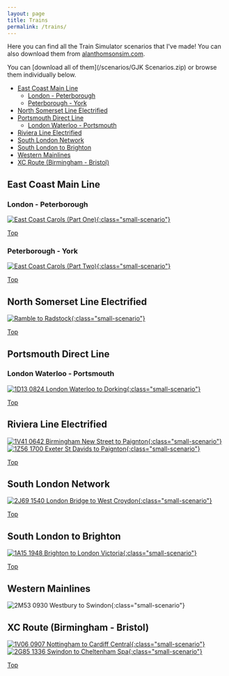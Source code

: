 ```yaml
---
layout: page
title: Trains
permalink: /trains/
---
```


Here you can find all the Train Simulator scenarios that I've made! You can also download them from [alanthomsonsim.com](https://alanthomsonsim.com/?page_id=5&vendor=georgejkaye).

You can [download all of them](/scenarios/GJK Scenarios.zip) or browse them individually below.

- [East Coast Main Line](#east-coast-main-line)
  - [London - Peterborough](#london---peterborough)
  - [Peterborough - York](#peterborough---york)
- [North Somerset Line Electrified](#north-somerset-line-electrified)
- [Portsmouth Direct Line](#portsmouth-direct-line)
  - [London Waterloo - Portsmouth](#london-waterloo---portsmouth)
- [Riviera Line Electrified](#riviera-line-electrified)
- [South London Network](#south-london-network)
- [South London to Brighton](#south-london-to-brighton)
- [Western Mainlines](#western-mainlines)
- [XC Route (Birmingham - Bristol)](#xc-route-birmingham---bristol)

## East Coast Main Line
### London - Peterborough
[![East Coast Carols (Part One)](/images/scenarios/east-coast-carols-1.jpg){:class="small-scenario"}](east-coast-carols-1)

[Top](#top)

### Peterborough - York
[![East Coast Carols (Part Two)](/images/scenarios/east-coast-carols-2.jpg){:class="small-scenario"}](east-coast-carols-2)

[Top](#top)

## North Somerset Line Electrified
[![Ramble to Radstock](/images/scenarios/ramble-to-radstock.jpg){:class="small-scenario"}](ramble-to-radstock)

[Top](#top)

## Portsmouth Direct Line

### London Waterloo - Portsmouth 
[![1D13 0824 London Waterloo to Dorking](/images/scenarios/1D13-0824-london-waterloo-to-dorking.jpg){:class="small-scenario"}](1D13-0824-london-waterloo-to-dorking)

[Top](#top)

## Riviera Line Electrified 
[![1V41 0642 Birmingham New Street to Paignton](/images/scenarios/1V41-0642-birmingham-new-street-to-paignton.jpg){:class="small-scenario"}](1V41-0642-birmingham-new-street-to-paignton) 
[![1Z56 1700 Exeter St Davids to Paignton](/images/scenarios/1Z56-1700-exeter-st-davids-to-paignton.jpg){:class="small-scenario"}](1Z56-1700-exeter-st-davids-to-paignton)

[Top](#top)

## South London Network
[![2J69 1540 London Bridge to West Croydon](/images/scenarios/2J69-1540-london-bridge-to-west-croydon.jpg){:class="small-scenario"}](2J69-1540-london-bridge-to-west-croydon)

[Top](#top)

## South London to Brighton
[![1A15 1948 Brighton to London Victoria](/images/scenarios/1A15-1948-brighton-to-london-victoria.jpg){:class="small-scenario"}](1A15-1948-brighton-to-london-victoria)

[Top](#top)

## Western Mainlines
![2M53 0930 Westbury to Swindon](/images/scenarios/2M53-0930-westbury-to-swindon.jpg){:class="small-scenario"}

## XC Route (Birmingham - Bristol)
[![1V06 0907 Nottingham to Cardiff Central](/images/scenarios/1V06-0907-nottingham-to-cardiff-central.jpg){:class="small-scenario"}](1V06-0907-nottingham-to-cardiff-central)
[![2G85 1336 Swindon to Cheltenham Spa](/images/scenarios/2G85-1336-swindon-to-cheltenham-spa.jpg){:class="small-scenario"}](2G85-1336-swindon-to-cheltenham-spa)

[Top](#top)